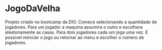 # JogoDaVelha
Projeto criado no bootcamp da DIO.
Comece selecionando a quantidade de jogadores.
Para um jogador a maquina assumira o outro e escolhera aleatoriamente as casas.
Para dois jogadores cada um joga uma vez.
E possivel reiniciar o jogo ou retornar ao menu e escolher o número de jogadores.
